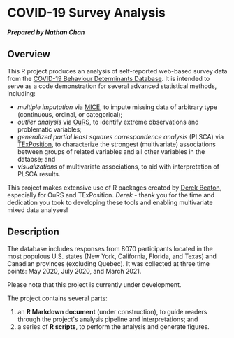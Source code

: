 # COVID-19 Survey Analysis

***Prepared by Nathan Chan***

## Overview

This R project produces an analysis of self-reported web-based survey data from the [COVID-19 Behaviour Determinants Database](https://doi.org/10.7910/DVN/NILCAV). It is intended to serve as a code demonstration for several advanced statistical methods, including:

  * *multiple imputation* via [MICE](https://cran.r-project.org/web/packages/mice/mice.pdf), to impute missing data of arbitrary type (continuous, ordinal, or categorical);
  * *outlier analysis* via [OuRS](https://github.com/derekbeaton/OuRS), to identify extreme observations and problematic variables;
  * *generalized partial least squares correspondence analysis* (PLSCA) via [TExPosition](https://github.com/derekbeaton/ExPosition1/tree/master/TExPosition), to characterize the strongest (multivariate) associations between groups of related variables and all other variables in the databse; and
  * *visualizations* of multivariate associations, to aid with interpretation of PLSCA results.
  
This project makes extensive use of R packages created by [Derek Beaton](https://github.com/derekbeaton), especially for OuRS and TExPosition. *Derek* - thank you for the time and dedication you took to developing these tools and enabling multivariate mixed data analyses!

## Description

The database includes responses from 8070 participants located in the most populous U.S. states (New York, California, Florida, and Texas) and Canadian provinces (excluding Quebec). It was collected at three time points: May 2020, July 2020, and March 2021.

Please note that this project is currently under development.

The project contains several parts:

1. an **R Markdown document** (under construction), to guide readers through the project's analysis pipeline and interpretations; and
2. a series of **R scripts**, to perform the analysis and generate figures.

